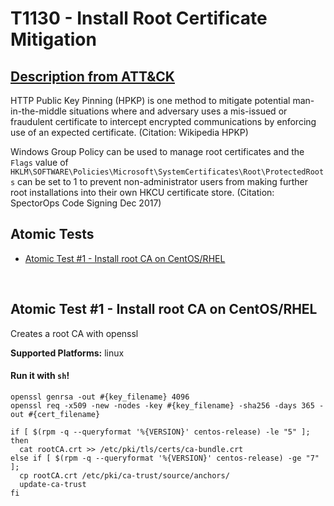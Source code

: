 # T1130 - Install Root Certificate Mitigation
## [Description from ATT&CK](https://attack.mitre.org/wiki/Technique/T1130)
HTTP Public Key Pinning (HPKP) is one method to mitigate potential man-in-the-middle situations where and adversary uses a mis-issued or fraudulent certificate to intercept encrypted communications by enforcing use of an expected certificate. (Citation: Wikipedia HPKP)

Windows Group Policy can be used to manage root certificates and the <code>Flags</code> value of <code>HKLM\SOFTWARE\Policies\Microsoft\SystemCertificates\Root\ProtectedRoots</code> can be set to 1 to prevent non-administrator users from making further root installations into their own HKCU certificate store. (Citation: SpectorOps Code Signing Dec 2017)

## Atomic Tests

- [Atomic Test #1 - Install root CA on CentOS/RHEL](#atomic-test-1---install-root-ca-on-centosrhel)


<br/>

## Atomic Test #1 - Install root CA on CentOS/RHEL
Creates a root CA with openssl

**Supported Platforms:** linux


#### Run it with `sh`!
```
openssl genrsa -out #{key_filename} 4096
openssl req -x509 -new -nodes -key #{key_filename} -sha256 -days 365 -out #{cert_filename}

if [ $(rpm -q --queryformat '%{VERSION}' centos-release) -le "5" ];
then
  cat rootCA.crt >> /etc/pki/tls/certs/ca-bundle.crt
else if [ $(rpm -q --queryformat '%{VERSION}' centos-release) -ge "7" ];
  cp rootCA.crt /etc/pki/ca-trust/source/anchors/
  update-ca-trust
fi

```
<br/>
